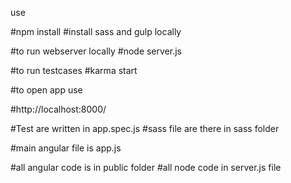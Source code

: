 use 

#npm install
#install sass and gulp locally
 
 #to run webserver locally 
 #node server.js

 #to run testcases 
 #karma start

 #to open app use 

 #http://localhost:8000/

 #Test are written in app.spec.js
 #sass file are there in sass folder

 #main angular file is app.js

 #all angular code is in public folder 
 #all node code in server.js file



